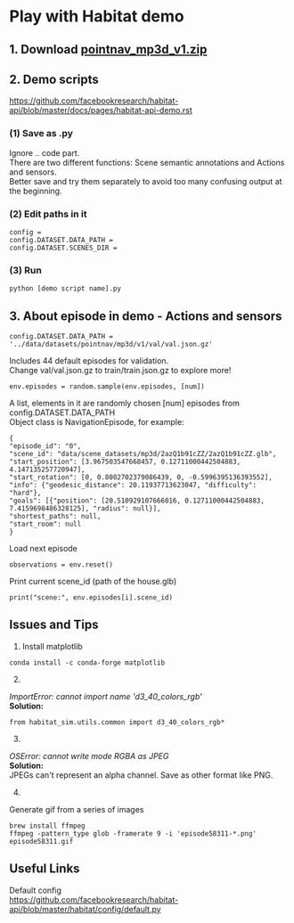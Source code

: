 # Play with Habitat demo  
## 1. Download [pointnav_mp3d_v1.zip](https://dl.fbaipublicfiles.com/habitat/data/datasets/pointnav/mp3d/v1/pointnav_mp3d_v1.zip)  

## 2. Demo scripts  
https://github.com/facebookresearch/habitat-api/blob/master/docs/pages/habitat-api-demo.rst  
### (1) Save as .py
Ignore .. code part.  
There are two different functions: Scene semantic annotations and Actions and sensors.  
Better save and try them separately to avoid too many confusing output at the beginning.
### (2) Edit paths in it
```
config =
config.DATASET.DATA_PATH =
config.DATASET.SCENES_DIR =
```
### (3) Run  
```
python [demo script name].py
```

## 3. About episode in demo - Actions and sensors
```
config.DATASET.DATA_PATH = '../data/datasets/pointnav/mp3d/v1/val/val.json.gz'
```
Includes 44 default episodes for validation.  
Change val/val.json.gz to train/train.json.gz to explore more!  
  
```
env.episodes = random.sample(env.episodes, [num])
```
A list, elements in it are randomly chosen [num] episodes from config.DATASET.DATA_PATH  
Object class is NavigationEpisode, for example:  
```
{
"episode_id": "0", 
"scene_id": "data/scene_datasets/mp3d/2azQ1b91cZZ/2azQ1b91cZZ.glb", 
"start_position": [3.967503547668457, 0.12711000442504883, 4.147135257720947], 
"start_rotation": [0, 0.8002702379086439, 0, -0.5996395136393552], 
"info": {"geodesic_distance": 20.11937713623047, "difficulty": "hard"}, 
"goals": [{"position": [20.510929107666016, 0.12711000442504883, 7.4159698486328125], "radius": null}], 
"shortest_paths": null, 
"start_room": null
}
```
  
Load next episode
```
observations = env.reset()
```

Print current scene_id (path of the house.glb)  
```
print("scene:", env.episodes[i].scene_id)
```

## Issues and Tips  
1.  Install matplotlib
```
conda install -c conda-forge matplotlib  
```
2. 
*ImportError: cannot import name 'd3_40_colors_rgb'*  
**Solution:**  
```
from habitat_sim.utils.common import d3_40_colors_rgb*  
```

3.  
*OSError: cannot write mode RGBA as JPEG*  
**Solution:**  
JPEGs can't represent an alpha channel. Save as other format like PNG.  

4.  
Generate gif from a series of images  
```
brew install ffmpeg
ffmpeg -pattern_type glob -framerate 9 -i 'episode58311-*.png' episode58311.gif  
```

## Useful Links
Default config  
https://github.com/facebookresearch/habitat-api/blob/master/habitat/config/default.py  
